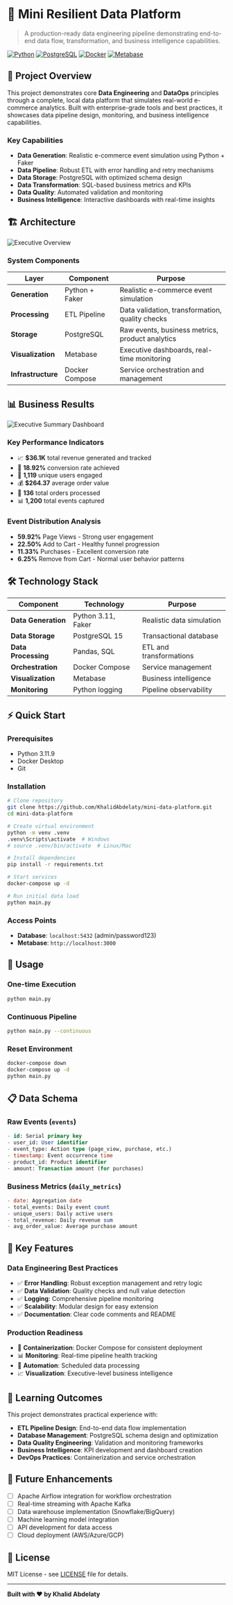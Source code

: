 # 🚀 Mini Resilient Data Platform

> A production-ready data engineering pipeline demonstrating end-to-end data flow, transformation, and business intelligence capabilities.

[![Python](https://img.shields.io/badge/Python-3.11.9-blue.svg)](https://python.org)
[![PostgreSQL](https://img.shields.io/badge/PostgreSQL-15-blue.svg)](https://postgresql.org)
[![Docker](https://img.shields.io/badge/Docker-Compose-blue.svg)](https://docker.com)
[![Metabase](https://img.shields.io/badge/Metabase-Latest-green.svg)](https://metabase.com)

## 🎯 Project Overview

This project demonstrates core **Data Engineering** and **DataOps** principles through a complete, local data platform that simulates real-world e-commerce analytics. Built with enterprise-grade tools and best practices, it showcases data pipeline design, monitoring, and business intelligence capabilities.

### Key Capabilities
- **Data Generation**: Realistic e-commerce event simulation using Python + Faker
- **Data Pipeline**: Robust ETL with error handling and retry mechanisms  
- **Data Storage**: PostgreSQL with optimized schema design
- **Data Transformation**: SQL-based business metrics and KPIs
- **Data Quality**: Automated validation and monitoring
- **Business Intelligence**: Interactive dashboards with real-time insights

## 🏗️ Architecture

![Executive Overview](executive_overview.png)

### System Components

| Layer | Component | Purpose |
|-------|-----------|---------|
| **Generation** | Python + Faker | Realistic e-commerce event simulation |
| **Processing** | ETL Pipeline | Data validation, transformation, quality checks |
| **Storage** | PostgreSQL | Raw events, business metrics, product analytics |
| **Visualization** | Metabase | Executive dashboards, real-time monitoring |
| **Infrastructure** | Docker Compose | Service orchestration and management |

## 📊 Business Results

![Executive Summary Dashboard](dashboard_screenshot.png)

### Key Performance Indicators
- 📈 **$36.1K** total revenue generated and tracked
- 🎯 **18.92%** conversion rate achieved  
- 👥 **1,119** unique users engaged
- 💰 **$264.37** average order value
- 🛒 **136** total orders processed
- 📊 **1,200** total events captured

### Event Distribution Analysis
- **59.92%** Page Views - Strong user engagement
- **22.50%** Add to Cart - Healthy funnel progression  
- **11.33%** Purchases - Excellent conversion rate
- **6.25%** Remove from Cart - Normal user behavior patterns

## 🛠️ Technology Stack

| Component | Technology | Purpose |
|-----------|------------|---------|
| **Data Generation** | Python 3.11, Faker | Realistic data simulation |
| **Data Storage** | PostgreSQL 15 | Transactional database |
| **Data Processing** | Pandas, SQL | ETL and transformations |
| **Orchestration** | Docker Compose | Service management |
| **Visualization** | Metabase | Business intelligence |
| **Monitoring** | Python logging | Pipeline observability |

## ⚡ Quick Start

### Prerequisites
- Python 3.11.9
- Docker Desktop
- Git

### Installation

```bash
# Clone repository
git clone https://github.com/KhalidAbdelaty/mini-data-platform.git
cd mini-data-platform

# Create virtual environment
python -m venv .venv
.venv\Scripts\activate  # Windows
# source .venv/bin/activate  # Linux/Mac

# Install dependencies
pip install -r requirements.txt

# Start services
docker-compose up -d

# Run initial data load
python main.py
```

### Access Points
- **Database**: `localhost:5432` (admin/password123)
- **Metabase**: `http://localhost:3000`

## 🔧 Usage

### One-time Execution
```bash
python main.py
```

### Continuous Pipeline
```bash
python main.py --continuous
```

### Reset Environment
```bash
docker-compose down
docker-compose up -d
python main.py
```

## 📋 Data Schema

### Raw Events (`events`)
```sql
- id: Serial primary key
- user_id: User identifier  
- event_type: Action type (page_view, purchase, etc.)
- timestamp: Event occurrence time
- product_id: Product identifier
- amount: Transaction amount (for purchases)
```

### Business Metrics (`daily_metrics`)
```sql
- date: Aggregation date
- total_events: Daily event count
- unique_users: Daily active users
- total_revenue: Daily revenue sum
- avg_order_value: Average purchase amount
```

## 🚀 Key Features

### Data Engineering Best Practices
- ✅ **Error Handling**: Robust exception management and retry logic
- ✅ **Data Validation**: Quality checks and null value detection  
- ✅ **Logging**: Comprehensive pipeline monitoring
- ✅ **Scalability**: Modular design for easy extension
- ✅ **Documentation**: Clear code comments and README

### Production Readiness
- 🐳 **Containerization**: Docker Compose for consistent deployment
- 📊 **Monitoring**: Real-time pipeline health tracking
- 🔄 **Automation**: Scheduled data processing
- 📈 **Visualization**: Executive-level business intelligence

## 🎯 Learning Outcomes

This project demonstrates practical experience with:
- **ETL Pipeline Design**: End-to-end data flow implementation
- **Database Management**: PostgreSQL schema design and optimization
- **Data Quality Engineering**: Validation and monitoring frameworks
- **Business Intelligence**: KPI development and dashboard creation
- **DevOps Practices**: Containerization and service orchestration

## 🔄 Future Enhancements

- [ ] Apache Airflow integration for workflow orchestration
- [ ] Real-time streaming with Apache Kafka
- [ ] Data warehouse implementation (Snowflake/BigQuery)
- [ ] Machine learning model integration
- [ ] API development for data access
- [ ] Cloud deployment (AWS/Azure/GCP)

## 📄 License

MIT License - see [LICENSE](LICENSE) file for details.

---

**Built with ❤️ by Khalid Abdelaty**
